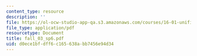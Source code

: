 ```yaml
---
content_type: resource
description: ''
file: https://ol-ocw-studio-app-qa.s3.amazonaws.com/courses/16-01-unified-engineering-i-ii-iii-iv-fall-2005-spring-2006/d0ece1bfdff6c165638abb7456e94d34_fall_03_sp6.pdf
file_type: application/pdf
resourcetype: Document
title: fall_03_sp6.pdf
uid: d0ece1bf-dff6-c165-638a-bb7456e94d34
---
```

